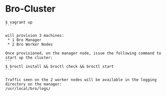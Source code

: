 Bro-Cluster
===========

````
$ vagrant up
```

will provision 3 machines:
 * 1 Bro Manager
 * 2 Bro Worker Nodes

Once provisioned, on the manager node, issue the following command to start up the cluster:
```
$ broctl install && broctl check && broctl start
```

Traffic seen on the 2 worker nodes will be available in the logging directory on the manager:
/usr/local/bro/logs/
